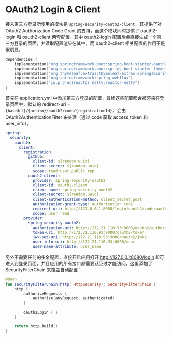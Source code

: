 # OAuth2 Login & Client

接入第三方登录所使用的模块是 `spring-security-oauth2-client`，其提供了对 OAuth2 Authorization Code Grant 的支持，而这个模块同时提供了 oauth2-login 和 oauth2-client 两套配置。其中 oauth2-login 配置后会直接生成一个第三方登录的页面，并读取配置渲染在其中，而 oauth2-client 相关配置的作用不是很明显。

```kotlin
dependencies {
	implementation("org.springframework.boot:spring-boot-starter-oauth2-client")
	implementation("org.springframework.boot:spring-boot-starter-thymeleaf")
	implementation("org.thymeleaf.extras:thymeleaf-extras-springsecurity5")
	implementation("org.springframework:spring-webflux")
	implementation("io.projectreactor.netty:reactor-netty")
}
```

首先在 application.yml 中添加第三方登录的配置，最终这些配置都会被渲染在登录页面中，默认的 redirect-uri = `{baseUrl}/{action}/oauth2/code/{registrationId}`，会由 OAuth2AuthenticationFilter 来处理（通过 code 获取 access_token 和 user_info）。

```yaml
spring:
  security:
    oauth2:
      client:
        registration:
          github:
            client-id: ${random.uuid}
            client-secret: ${random.uuid}
            scope: read:user,public_rep
          oauth2-client:
            provider: spring-security-oauth2
            client-id: oauth2-client
            client-name: spring-security-oauth2
            client-secret: ${random.uuid}
            client-authentication-method: client_secret_post
            authorization-grant-type: authorization_code
            redirect-uri: http://127.0.0.1:8080/login/oauth2/code/oauth2-client
            scope: user:read
        provider:
          spring-security-oauth2:
            authorization-uri: http://172.21.110.93:9000/oauth2/authorize
            token-uri: http://172.21.110.93:9000/oauth2/token
            jwk-set-uri: http://172.21.110.93:9000/oauth2/jwks
            user-info-uri: http://172.21.110.93:8000/user
            user-name-attribute: user_name
```

另外不需要任何的多余配置，直接开启应用打开 http://127.0.0.1:8080/login 即可进入到登录页面，并且应用的所有接口都需要认证过才能访问，这里添加了 SecurityFilterChain 来覆盖自动配置：

```kotlin
@Bean
fun securityFilterChain(http: HttpSecurity): SecurityFilterChain {
    http {
        authorizeRequests {
            authorize(anyRequest, authenticated)
        }

        oauth2Login { }
    }

    return http.build()
}
```


